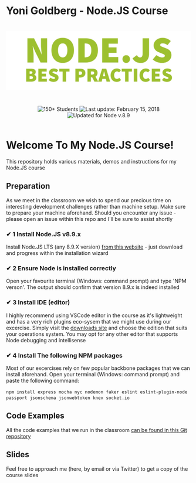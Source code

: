 # Yoni Goldberg - Node.JS Course

<h1 align="center">
  <img src="git-banner.jpg" alt="Node.js Best Practices" />
</h1>

<br/>

<div align="center">
<img src="https://img.shields.io/badge/%E2%9A%99%20Students%20So%20Far%20-%20150+%20-blue.svg" alt="150+ Students"> <img src="https://img.shields.io/badge/%F0%9F%93%85%20Last%20update%20-%20Feb%2015%202018-green.svg" alt="Last update: February 15, 2018"> <img src="https://img.shields.io/badge/%E2%9C%94%20Updated%20For%20Version%20-%20Node%208.9-brightgreen.svg" alt="Updated for Node v.8.9">
	</div>

<br/>

# Welcome To My Node.JS Course!
This repository holds various materials, demos and instructions for my Node.JS course


## Preparation
As we meet in the classroom we wish to spend our precious time on interesting development challenges rather than machine setup. Make sure to prepare your machine aforehand. Should you encounter any issue - please open an issue within this repo and I'll be sure to assist shortly

### ✔ 1 Install Node.JS v8.9.x
Install Node.JS LTS (any 8.9.X version) [from this website](https://nodejs.org/en/) - just download and progress within the installation wizard

### ✔ 2 Ensure Node is installed correctly
Open your favourite terminal (Windows: command prompt) and type 'NPM verson'. The output should confirm that version 8.9.x is indeed installed

### ✔ 3 Install IDE (editor)
I highly recommend using VSCode editor in the course as it's lightweight and has a very rich plugins eco-sysem that we might use during our excercise. Simply visit the [downloads site](https://code.visualstudio.com/download) and choose the edition that suits your operations system. You may opt for any other editor that supports Node debugging and intellisense

### ✔ 4 Install The following NPM packages
Most of our excercises rely on few popular backbone packages that we can install aforehand. Open your terminal (Windows: command prompt) and paste the following command:
```
npm install express mocha nyc nodemon faker eslint eslint-plugin-node passport jsonschema jsonwebtoken knex socket.io
```

## Code Examples
All the code examples that we run in the classroom [can be found in this Git repository](https://github.com/i0natan/nodebestpractices/tree/course)

## Slides
Feel free to approach me (here, by email or via Twitter) to get a copy of the course slides
